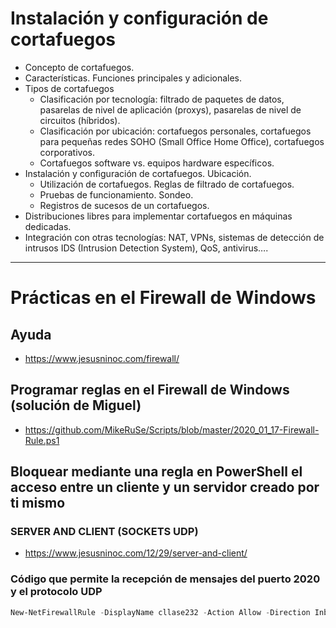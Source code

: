 # Instalación y configuración de cortafuegos
- Concepto de cortafuegos.
- Características. Funciones principales y adicionales.
- Tipos de cortafuegos
  - Clasificación por tecnología: filtrado de paquetes de datos, pasarelas de nivel de aplicación (proxys), pasarelas de nivel de circuitos (híbridos).
  - Clasificación por ubicación: cortafuegos personales, cortafuegos para pequeñas redes SOHO (Small Office Home Office), cortafuegos corporativos.
  - Cortafuegos software vs. equipos hardware específicos.
- Instalación y configuración de cortafuegos. Ubicación.
  - Utilización de cortafuegos. Reglas de filtrado de cortafuegos.
  - Pruebas de funcionamiento. Sondeo.
  - Registros de sucesos de un cortafuegos.
- Distribuciones libres para implementar cortafuegos en máquinas dedicadas.
- Integración con otras tecnologías: NAT, VPNs, sistemas de detección de intrusos IDS (Intrusion Detection System), QoS, antivirus…. 

----------------

# Prácticas en el Firewall de Windows

## Ayuda
* https://www.jesusninoc.com/firewall/

## Programar reglas en el Firewall de Windows (solución de Miguel)
* https://github.com/MikeRuSe/Scripts/blob/master/2020_01_17-Firewall-Rule.ps1

## Bloquear mediante una regla en PowerShell el acceso entre un cliente y un servidor creado por ti mismo
### SERVER AND CLIENT (SOCKETS UDP)
* https://www.jesusninoc.com/12/29/server-and-client/
### Código que permite la recepción de mensajes del puerto 2020 y el protocolo UDP
```PowerShell
New-NetFirewallRule -DisplayName cllase232 -Action Allow -Direction Inbound -Enabled True -Protocol UDP -LocalPort 2020
```
